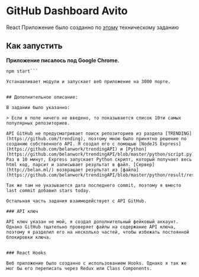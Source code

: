 # GitHub Dashboard Avito

React Приложение было созданно по [этому](https://github.com/avito-tech/pro-fe-trainee-task/blob/master/README.md) техническому заданию

## Как запустить

**Приложение писалось под Google Chrome.**

```npm install
npm start```

Устанавливает модули и запускает веб приложение на 3000 порте.


## Дополнительное описание:

В задании было указанно:

> Если в поле ничего не введено, то показывается список 10ти самых популярных репозиториев.

API GitHub не предусматривает поиск репозиториев из раздела [TRENDING](https://github.com/trending), поэтому мною было принятно решение по созданию собственного API. Я создал его с помощью [NodeJS Express](https://github.com/belanwork/trendingAPI) и [Python](https://github.com/belanwork/trendingAPI/blob/master/python/script.py). Раз в 10 минут, Express запускает Python скрипт, который получает весь html код, парсит и записывает результат в файл. [Сервер](http://belan.ml/) возвращает результат из [файла](https://github.com/belanwork/trendingAPI/blob/master/python/result/result.txt).

Так же там не указывается дата последнего commit, поэтому я вместо last commit добавил stars today.

Остальная часть задания взаимодействует с API GitHub.

### API ключ

API ключ указан не мой, я создал дополнительный фейковый аккаунт. Однако GitHub тщательно проверяет файлы на содержание API ключа, поэтому я разделил его на несколько частей, чтобы избежать постоянной блокировки ключа.


### React Hooks

Веб приложение было созданно с использованием Hooks. Однако я так же мог бы его переписать через Redux или Class Components. 
